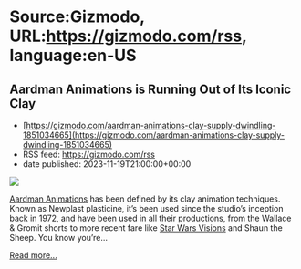 # Source:Gizmodo, URL:https://gizmodo.com/rss, language:en-US

## Aardman Animations is Running Out of Its Iconic Clay
 - [https://gizmodo.com/aardman-animations-clay-supply-dwindling-1851034665](https://gizmodo.com/aardman-animations-clay-supply-dwindling-1851034665)
 - RSS feed: https://gizmodo.com/rss
 - date published: 2023-11-19T21:00:00+00:00

<img class="type:primaryImage" src="https://i.kinja-img.com/image/upload/c_fit,q_80,w_636/61a87da67a4bc2f00b66861f6086d141.jpg" /><p><a class="sc-1out364-0 dPMosf sc-145m8ut-0 lcFFec js_link" href="https://gizmodo.com/how-aardmans-stop-motion-animators-used-vfx-shortcuts-t-1824074191">Aardman Animations</a> has been defined by its clay animation techniques. Known as Newplast plasticine, it’s been used since the studio’s inception back in 1972, and have been used in all their productions, from the Wallace & Gromit shorts to more recent fare like <a class="sc-1out364-0 dPMosf sc-145m8ut-0 lcFFec js_link" href="https://gizmodo.com/star-wars-visions-season-2-review-disney-plus-anime-1850397043">Star Wars Visions</a> and Shaun the Sheep. You know you’re…</p><p><a href="https://gizmodo.com/aardman-animations-clay-supply-dwindling-1851034665">Read more...</a></p>

